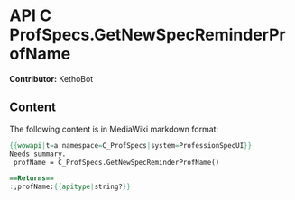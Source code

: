# API C ProfSpecs.GetNewSpecReminderProfName

**Contributor:** KethoBot

## Content

The following content is in MediaWiki markdown format:

```mediawiki
{{wowapi|t=a|namespace=C_ProfSpecs|system=ProfessionSpecUI}}
Needs summary.
 profName = C_ProfSpecs.GetNewSpecReminderProfName()

==Returns==
:;profName:{{apitype|string?}}
```